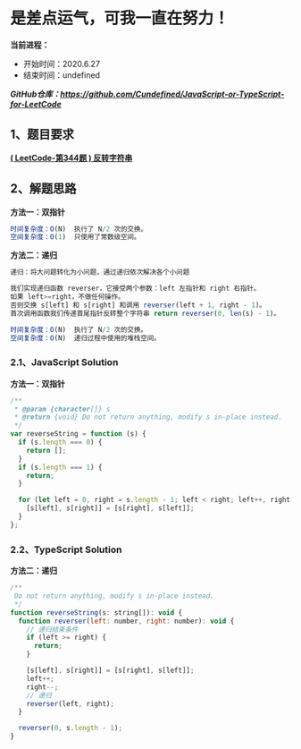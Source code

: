 ﻿# 是差点运气，可我一直在努力！
**当前进程：**

 - 开始时间：2020.6.27 
 - 结束时间：undefined

***GitHub仓库：https://github.com/Cundefined/JavaScript-or-TypeScript-for-LeetCode***



## 1、题目要求
[**( LeetCode-第344题 )  反转字符串**](https://leetcode-cn.com/problems/reverse-string/)
       



## 2、解题思路
**方法一：双指针**
```javascript
时间复杂度：O(N)  执行了 N/2 次的交换。
空间复杂度：O(1)  只使用了常数级空间。
```
**方法二：递归**
```javascript
递归：将大问题转化为小问题，通过递归依次解决各个小问题

我们实现递归函数 reverser，它接受两个参数：left 左指针和 right 右指针。
如果 left>=right，不做任何操作。
否则交换 s[left] 和 s[right] 和调用 reverser(left + 1, right - 1)。
首次调用函数我们传递首尾指针反转整个字符串 return reverser(0, len(s) - 1)。

时间复杂度：O(N)  执行了 N/2 次的交换。
空间复杂度：O(N)  递归过程中使用的堆栈空间。
```

### 2.1、JavaScript Solution

**方法一：双指针**
```javascript
/**
 * @param {character[]} s
 * @return {void} Do not return anything, modify s in-place instead.
 */
var reverseString = function (s) {
  if (s.length === 0) {
    return [];
  }
  if (s.length === 1) {
    return;
  }

  for (let left = 0, right = s.length - 1; left < right; left++, right--) {
    [s[left], s[right]] = [s[right], s[left]];
  }
};

```

### 2.2、TypeScript Solution
**方法二：递归**
```javascript
/**
 Do not return anything, modify s in-place instead.
 */
function reverseString(s: string[]): void {
  function reverser(left: number, right: number): void {
    // 递归结束条件
    if (left >= right) {
      return;
    }

    [s[left], s[right]] = [s[right], s[left]];
    left++;
    right--;
    // 递归
    reverser(left, right);
  }

  reverser(0, s.length - 1);
}

```

